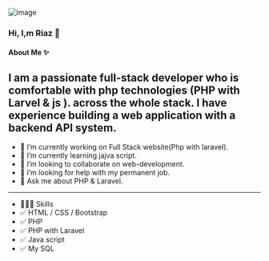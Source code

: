 ![image](https://github.com/Riaz711/Riaz711/assets/146711970/d5644998-055b-4b9e-bb35-95538101814e)
### <a>Hi, I,m Riaz <a/>👋
#### About Me ✨ 
I am a passionate full-stack developer who is comfortable with php technologies (PHP with Larvel & js ). across the whole stack. I have experience building a web application with a backend API system.
 --------------------------------------------------------------------------  
- 🔭 I’m currently working on Full Stack website(Php with laravel).
- 🌱 I’m currently learning jajva script.
- 👯 I’m looking to collaborate on web-development.
- 🤔 I’m looking for help with my permanent job.
- 💬 Ask me about PHP & Laravel.
 ----------------------------------------------------------------------------
-  👨🏽‍💻 Skills
-  ✅ HTML / CSS / Bootstrap
-  ✅ PHP
-  ✅ PHP with Laravel
-  ✅ Java script
-  ✅  My SQL


 

       

